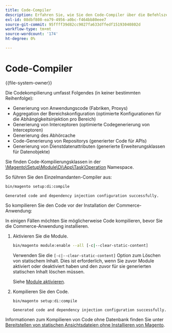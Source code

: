 ```yaml
---
title: Code-Compiler
description: Erfahren Sie, wie Sie den Code-Compiler über die Befehlszeile ausführen.
exl-id: 08dbf808-ea79-4956-a0bc-f464bb80eee7
source-git-commit: 95ffff39d82cc9027fa633dffedf15193040802d
workflow-type: tm+mt
source-wordcount: '174'
ht-degree: 0%

---
```


# Code-Compiler

{{file-system-owner}}

Die Codekompilierung umfasst Folgendes (in keiner bestimmten Reihenfolge):

- Generierung von Anwendungscode (Fabriken, Proxys)
- Aggregation der Bereichskonfiguration (optimierte Konfigurationen für die Abhängigkeitsinjektion pro Bereich)
- Generierung von Interceptoren (optimierte Codegenerierung von Interceptoren)
- Generierung des Abhörcache
- Code-Generierung von Repositorys (generierter Code für APIs)
- Generierung von Dienstdatenattributen (generierte Erweiterungsklassen für Datenobjekte)

Sie finden Code-Kompilierungsklassen in der [\Magento\Setup\Module\Di\App\Task\Operation][operation] Namespace.

So führen Sie den Einzelmandanten-Compiler aus:

```bash
bin/magento setup:di:compile
```

```terminal
Generated code and dependency injection configuration successfully.
```

So kompilieren Sie den Code vor der Installation der Commerce-Anwendung:

In einigen Fällen möchten Sie möglicherweise Code kompilieren, bevor Sie die Commerce-Anwendung installieren.

1. Aktivieren Sie die Module.

   ```bash
   bin/magento module:enable --all [-c|--clear-static-content]
   ```

   Verwenden Sie die `[-c|--clear-static-content]` Option zum Löschen von statischem Inhalt. Dies ist erforderlich, wenn Sie zuvor Module aktiviert oder deaktiviert haben und den zuvor für sie generierten statischen Inhalt löschen müssen.

   Siehe [Module aktivieren](../../installation/tutorials/manage-modules.md).

1. Kompilieren Sie den Code.

   ```bash
   bin/magento setup:di:compile
   ```

   ```terminal
   Generated code and dependency injection configuration successfully.
   ```

Informationen zum Kompilieren von Code ohne Datenbank finden Sie unter [Bereitstellen von statischen Ansichtsdateien ohne Installieren von Magento](../cli/static-view-file-deployment.md).

<!-- link definitions -->

[operation]: https://github.com/magento/magento2/blob/2.4/setup/src/Magento/Setup/Module/Di/App/Task/Operation
